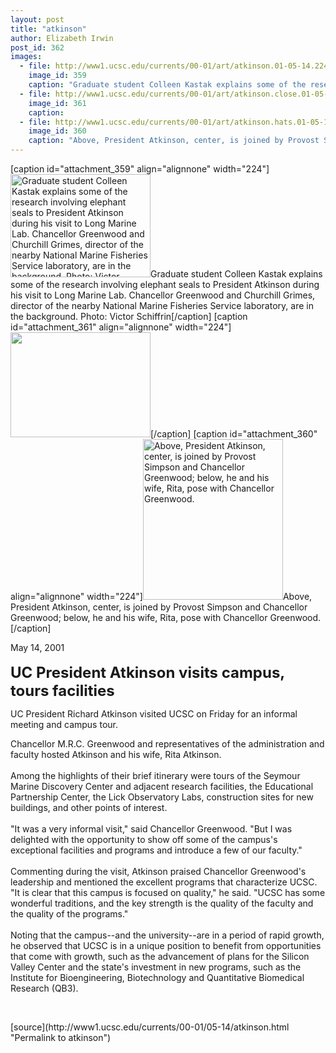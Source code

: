 ```yaml
---
layout: post
title: "atkinson"
author: Elizabeth Irwin
post_id: 362
images:
  - file: http://www1.ucsc.edu/currents/00-01/art/atkinson.01-05-14.224.jpg
    image_id: 359
    caption: "Graduate student Colleen Kastak explains some of the research involving elephant seals to President Atkinson during his visit to Long Marine Lab. Chancellor Greenwood and Churchill Grimes, director of the nearby National Marine Fisheries Service laboratory, are in the background. Photo: Victor Schiffrin"
  - file: http://www1.ucsc.edu/currents/00-01/art/atkinson.close.01-05-14.224.jpg
    image_id: 361
    caption: 
  - file: http://www1.ucsc.edu/currents/00-01/art/atkinson.hats.01-05-14.224.jpg
    image_id: 360
    caption: "Above, President Atkinson, center, is joined by Provost Simpson and Chancellor Greenwood; below, he and his wife, Rita, pose with Chancellor Greenwood."
---
```


[caption id="attachment_359" align="alignnone" width="224"]<a href="http://localhost/mysite/wp-content/uploads/2001/05/atkinson.01-05-14.224.jpg"><img class="size-full wp-image-359" src="http://localhost/mysite/wp-content/uploads/2001/05/atkinson.01-05-14.224.jpg" alt="Graduate student Colleen Kastak explains some of the research involving elephant seals to President Atkinson during his visit to Long Marine Lab. Chancellor Greenwood and Churchill Grimes, director of the nearby National Marine Fisheries Service laboratory, are in the background. Photo: Victor Schiffrin" width="224" height="165" /></a>Graduate student Colleen Kastak explains some of the research involving elephant seals to President Atkinson during his visit to Long Marine Lab. Chancellor Greenwood and Churchill Grimes, director of the nearby National Marine Fisheries Service laboratory, are in the background. Photo: Victor Schiffrin[/caption]
[caption id="attachment_361" align="alignnone" width="224"]<a href="http://localhost/mysite/wp-content/uploads/2001/05/atkinson.close.01-05-14.224.jpg"><img class="size-full wp-image-361" src="http://localhost/mysite/wp-content/uploads/2001/05/atkinson.close.01-05-14.224.jpg" alt="" width="224" height="168" /></a>[/caption]
[caption id="attachment_360" align="alignnone" width="224"]<a href="http://localhost/mysite/wp-content/uploads/2001/05/atkinson.hats.01-05-14.224.jpg"><img class="size-full wp-image-360" src="http://localhost/mysite/wp-content/uploads/2001/05/atkinson.hats.01-05-14.224.jpg" alt="Above, President Atkinson, center, is joined by Provost Simpson and Chancellor Greenwood; below, he and his wife, Rita, pose with Chancellor Greenwood." width="224" height="257" /></a>Above, President Atkinson, center, is joined by Provost Simpson and Chancellor Greenwood; below, he and his wife, Rita, pose with Chancellor Greenwood.[/caption]
<p>
  May 14, 2001<br>
  <br>
  <font size="5"><b>UC President Atkinson visits campus, tours facilities</b></font>
</p>
<p>
  UC President Richard Atkinson visited UCSC on Friday for an informal meeting and campus tour.
</p>Chancellor M.R.C. Greenwood and representatives of the administration and faculty hosted Atkinson and his wife, Rita Atkinson.<br>
<br>
Among the highlights of their brief itinerary were tours of the Seymour Marine Discovery Center and adjacent research facilities, the Educational Partnership Center, the Lick Observatory Labs, construction sites for new buildings, and other points of interest.<br>
<br>
"It was a very informal visit," said Chancellor Greenwood. "But I was delighted with the opportunity to show off some of the campus's exceptional facilities and programs and introduce a few of our faculty."<br>
<font color="#1822CD"><br></font>Commenting during the visit, Atkinson praised Chancellor Greenwood's leadership and mentioned the excellent programs that characterize UCSC. "It is clear that this campus is focused on quality," he said. "UCSC has some wonderful traditions, and the key strength is the quality of the faculty and the quality of the programs."<br>
<br>
Noting that the campus--and the university--are in a period of rapid growth, he observed that UCSC is in a unique position to benefit from opportunities that come with growth, such as the advancement of plans for the Silicon Valley Center and the state's investment in new programs, such as the Institute for Bioengineering, Biotechnology and Quantitative Biomedical Research (QB3).
<p>
  <br>

</p>
[source](http://www1.ucsc.edu/currents/00-01/05-14/atkinson.html "Permalink to atkinson")
